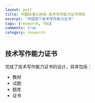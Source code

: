 ```yaml
---
layout: post
title: 中国标准化协会-技术写作能力证书项目
excerpt: "中国首个技术写作能力证书"
tags: [research, TAG]
comments: true
category: research
---
```


## 技术写作能力证书

完成了技术写作能力证书的设计，具体包括：

- 教材
- 试题
- 题库
- 证书